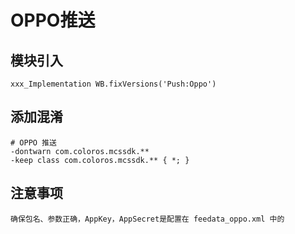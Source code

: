 # OPPO推送

## 模块引入

```text
xxx_Implementation WB.fixVersions('Push:Oppo')
```

## 添加混淆

```text
# OPPO 推送
-dontwarn com.coloros.mcssdk.**
-keep class com.coloros.mcssdk.** { *; }
```

## 注意事项

```text
确保包名、参数正确，AppKey，AppSecret是配置在 feedata_oppo.xml 中的
```

